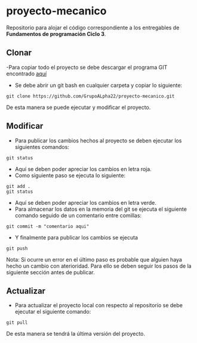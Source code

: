 # proyecto-mecanico
Repositorio para alojar el código correspondiente a los entregables de **Fundamentos de programación Ciclo 3**.

## Clonar

-Para copiar todo el proyecto se debe descargar el programa GIT encontrado  [aquí](https://git-scm.com/)
- Se debe abrir un git bash en cualquier carpeta y copiar lo siguiente: 
```
git clone https://github.com/GrupoALpha22/proyecto-mecanico.git
```
De esta manera se puede ejecutar y modificar el proyecto. 

## Modificar
- Para publicar los cambios hechos al proyecto se deben ejecutar los siguientes comandos:
```
git status
```
- Aquí se deben poder apreciar los cambios en letra roja. 
- Como siguiente paso se ejecuta lo siguiente: 
```
git add .
git status
```
- Aquí se deben poder apreciar los cambios en letra verde. 
- Para almacenar los datos en la memoria del git se ejecuta el siguiente comando seguido de un comentario entre comillas:
```
git commit -m "comentario aqui"
```
- Y finalmente para publicar los cambios se ejecuta 
```
git push
```
Nota: Si ocurre un error en el último paso es probable que alguien haya hecho un cambio con aterioridad. Para ello se deben seguir los pasos de la siguiente sección antes de publicar. 

## Actualizar 
- Para actualizar el proyecto local con respecto al repositorio se debe ejecutar el siguiente comando: 
```
git pull
```
De esta manera se tendrá la última versión del proyecto.
